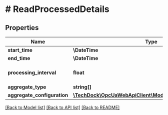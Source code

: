 # # ReadProcessedDetails

## Properties

Name | Type | Description | Notes
------------ | ------------- | ------------- | -------------
**start_time** | **\DateTime** |  | [optional]
**end_time** | **\DateTime** |  | [optional]
**processing_interval** | **float** |  | [optional] [default to 0]
**aggregate_type** | **string[]** |  | [optional]
**aggregate_configuration** | [**\TechDock\OpcUaWebApiClient\Model\AggregateConfiguration**](AggregateConfiguration.md) |  | [optional]

[[Back to Model list]](../../README.md#models) [[Back to API list]](../../README.md#endpoints) [[Back to README]](../../README.md)
